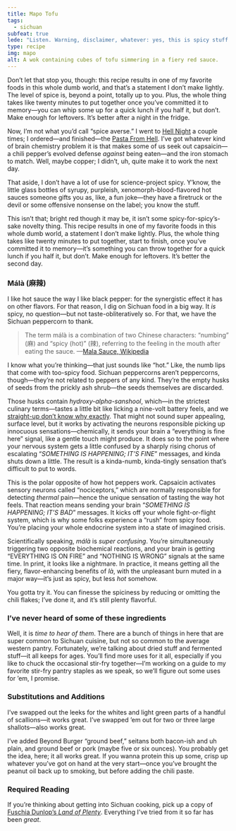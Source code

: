 ```yaml
---
title: Mapo Tofu
tags:
  - sichuan
subfeat: true
lede: "Listen. Warning, disclaimer, whatever: yes, this is spicy stuff. I mean, <em>look</em> at it; it’s practically glowing. I’ve got the under-eye sweats just thinking about it."
type: recipe
img: mapo
alt: A wok containing cubes of tofu simmering in a fiery red sauce.
---
```


Don’t let that stop you, though: this recipe results in one of my favorite foods in this whole dumb world, and that’s a statement I don’t make lightly. The level of spice is, beyond a point, totally up to you. Plus, the whole thing takes like twenty minutes to put together once you’ve committed it to memory—you can whip some up for a quick lunch if you half it, but don’t. Make enough for leftovers. It’s better after a night in the fridge.

Now, I’m not what you’d call “spice averse.” I went to [Hell Night](https://www.seriouseats.com/2012/01/hell-night-at-east-coast-grill-russian-roulette-meatballs-cambridge-boston-ma.html) a couple times; I ordered—and finished—the [Pasta From Hell](https://uproxx.com/life/hell-night-east-coast-grill/2/). I’ve got whatever kind of brain chemistry problem it is that makes some of us seek out capsaicin—a chili pepper’s evolved defense _against_ being eaten—and the iron stomach to match. Well, maybe copper; I didn’t, uh, quite make it to work the next day.

That aside, I don’t have a lot of use for science-project spicy. Y’know, the little glass bottles of syrupy, purpleish, xenomorph-blood-flavored hot sauces someone gifts you as, like, a fun joke—they have a firetruck or the devil or some offensive nonsense on the label; you know the stuff.

This isn’t that; bright red though it may be, it isn’t some spicy-for-spicy’s-sake novelty thing. This recipe results in one of my favorite foods in this whole dumb world, a statement I don’t make lightly. Plus, the whole thing takes like twenty minutes to put together, start to finish, once you’ve committed it to memory—it’s something you can throw together for a quick lunch if you half it, but don’t. Make enough for leftovers. It’s better the second day. 

### Málà (麻辣)

I like hot sauce the way I like black pepper: for the synergistic effect it has on other flavors. For that reason, I dig on Sichuan food in a big way. It _is_ spicy, no question—but not taste-obliteratively so. For that, we have the Sichuan peppercorn to thank.

> The term málà is a combination of two Chinese characters: “numbing” (麻) and “spicy (hot)” (辣), referring to the feeling in the mouth after eating the sauce.
> —[Mala Sauce, Wikipedia](https://en.wikipedia.org/wiki/Mala_sauce)

I know what you’re thinking—that just sounds like “hot.” Like, the numb lips that come with too-spicy food. Sichuan peppercorns aren’t peppercorns, though—they’re not related to peppers of any kind. They’re the empty husks of seeds from the prickly ash shrub—the seeds themselves are discarded.

Those husks contain _hydroxy-alpha-sanshool_, which—in the strictest culinary terms—tastes a little bit like licking a nine-volt battery feels, and we [straight-up don’t know why exactly](https://www.sigmaaldrich.com/catalog/papers/17767493). That might not sound super appealing, surface level, but it works by activating the neurons responsible picking up innocuous sensations—chemically, it sends your brain a “everything is fine here” signal, like a gentle touch might produce. It does so to the point where your nervous system gets a little confused by a sharply rising chorus of escalating “_SOMETHING IS HAPPENING; IT’S FINE_” messages, and kinda shuts down a little. The result is a kinda-numb, kinda-tingly sensation that’s difficult to put to words.

This is the polar opposite of how hot peppers work. Capsaicin activates sensory neurons called “nociceptors,” which are normally responsible for detecting _thermal_ pain—hence the unique sensation of tasting the way hot feels. That reaction means sending your brain “_SOMETHING IS HAPPENING; IT’S BAD_” messages. It kicks off your whole fight-or-flight system, which is why some folks experience a “rush” from spicy food. You’re placing your whole endocrine system into a state of imagined crisis.

Scientifically speaking, _málà_ is _super confusing_. You’re simultaneously triggering two opposite biochemical reactions, and your brain is getting “EVERYTHING IS ON FIRE” and “NOTHING IS WRONG” signals at the same time. In print, it looks like a nightmare. In practice, it means getting all the fiery, flavor-enhancing benefits of _là_, with the unpleasant burn muted in a major way—it’s just as spicy, but less _hot_ somehow.

You gotta try it. You can finesse the spiciness by reducing or omitting the chili flakes; I’ve done it, and it’s still plenty flavorful.

### I’ve never heard of some of these ingredients

Well, it is _time to hear of them_. There are a bunch of things in here that are super common to Sichuan cuisine, but not so common to the average western pantry. Fortunately, we’re talking about dried stuff and fermented stuff—it all keeps for ages. You’ll find more uses for it all, especially if you like to chuck the occasional stir-fry together—I’m working on a guide to my favorite stir-fry pantry staples as we speak, so we’ll figure out some uses for ’em, I promise.

### Substitutions and Additions

I’ve swapped out the leeks for the whites and light green parts of a handful of scallions—it works great. I’ve swapped ’em out for two or three large shallots—also works great.

I’ve added Beyond Burger “ground beef,” seitans both bacon-ish and uh plain, and ground beef or pork (maybe five or six ounces). You probably get the idea, here; it all works great. If you wanna protein this up some, crisp up whatever you’ve got on hand at the very start—once you’ve brought the peanut oil back up to smoking, but before adding the chili paste.

### Required Reading

If you’re thinking about getting into Sichuan cooking, pick up a copy of <a href="https://www.amazon.co.uk/Land-Plenty-Treasury-Authentic-Sichuan/dp/0393051773/">Fuschia Dunlop’s <i>Land of Plenty</i></a>. Everything I’ve tried from it so far has been <em>great</em>.
